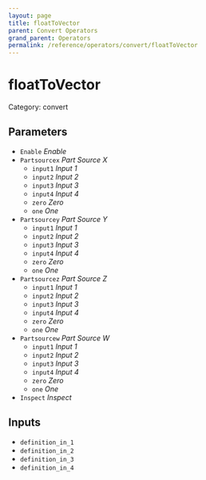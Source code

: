 ```yaml
---
layout: page
title: floatToVector
parent: Convert Operators
grand_parent: Operators
permalink: /reference/operators/convert/floatToVector
---
```


# floatToVector

Category: convert



## Parameters

* `Enable` *Enable*
* `Partsourcex` *Part Source X*
  * `input1` *Input 1*
  * `input2` *Input 2*
  * `input3` *Input 3*
  * `input4` *Input 4*
  * `zero` *Zero*
  * `one` *One*
* `Partsourcey` *Part Source Y*
  * `input1` *Input 1*
  * `input2` *Input 2*
  * `input3` *Input 3*
  * `input4` *Input 4*
  * `zero` *Zero*
  * `one` *One*
* `Partsourcez` *Part Source Z*
  * `input1` *Input 1*
  * `input2` *Input 2*
  * `input3` *Input 3*
  * `input4` *Input 4*
  * `zero` *Zero*
  * `one` *One*
* `Partsourcew` *Part Source W*
  * `input1` *Input 1*
  * `input2` *Input 2*
  * `input3` *Input 3*
  * `input4` *Input 4*
  * `zero` *Zero*
  * `one` *One*
* `Inspect` *Inspect*

## Inputs

* `definition_in_1`
* `definition_in_2`
* `definition_in_3`
* `definition_in_4`